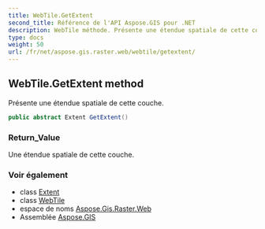 ```yaml
---
title: WebTile.GetExtent
second_title: Référence de l'API Aspose.GIS pour .NET
description: WebTile méthode. Présente une étendue spatiale de cette couche.
type: docs
weight: 50
url: /fr/net/aspose.gis.raster.web/webtile/getextent/
---
```

## WebTile.GetExtent method

Présente une étendue spatiale de cette couche.

```csharp
public abstract Extent GetExtent()
```

### Return_Value

Une étendue spatiale de cette couche.

### Voir également

* class [Extent](../../../aspose.gis/extent/)
* class [WebTile](../)
* espace de noms [Aspose.Gis.Raster.Web](../../webtile/)
* Assemblée [Aspose.GIS](../../../)


